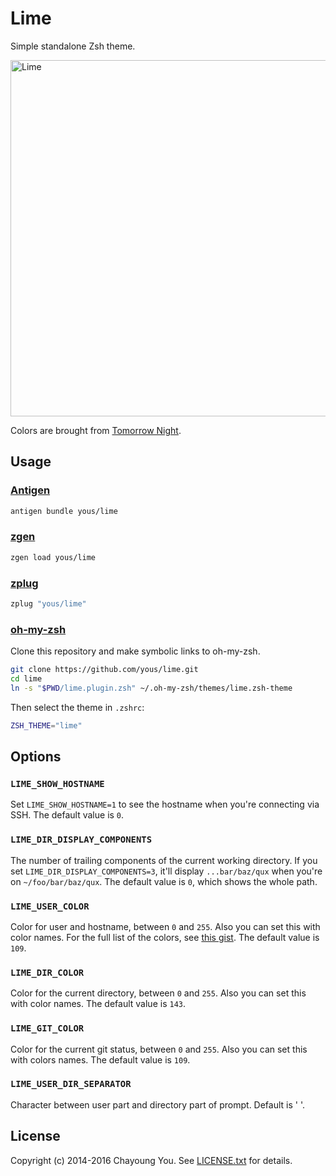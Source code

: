 # Lime

Simple standalone Zsh theme.

<img width="570" alt="Lime" src="demo/lime.png">

Colors are brought from [Tomorrow
Night](https://github.com/chriskempson/tomorrow-theme#tomorrow-night).

## Usage

### [Antigen](https://github.com/zsh-users/antigen)

``` zsh
antigen bundle yous/lime
```

### [zgen](https://github.com/tarjoilija/zgen)

``` zsh
zgen load yous/lime
```

### [zplug](https://github.com/b4b4r07/zplug)

``` zsh
zplug "yous/lime"
```

### [oh-my-zsh](https://github.com/robbyrussell/oh-my-zsh)

Clone this repository and make symbolic links to oh-my-zsh.

``` sh
git clone https://github.com/yous/lime.git
cd lime
ln -s "$PWD/lime.plugin.zsh" ~/.oh-my-zsh/themes/lime.zsh-theme
```

Then select the theme in `.zshrc`:

``` zsh
ZSH_THEME="lime"
```

## Options

### `LIME_SHOW_HOSTNAME`

Set `LIME_SHOW_HOSTNAME=1` to see the hostname when you're connecting via SSH.
The default value is `0`.

### `LIME_DIR_DISPLAY_COMPONENTS`

The number of trailing components of the current working directory. If you set
`LIME_DIR_DISPLAY_COMPONENTS=3`, it'll display `...bar/baz/qux` when you're on
`~/foo/bar/baz/qux`. The default value is `0`, which shows the whole path.

### `LIME_USER_COLOR`

Color for user and hostname, between `0` and `255`. Also you can set this with
color names. For the full list of the colors, see [this
gist](https://gist.github.com/yous/c303055cf65a99d65488). The default value is
`109`.

### `LIME_DIR_COLOR`

Color for the current directory, between `0` and `255`. Also you can set this
with color names. The default value is `143`.

### `LIME_GIT_COLOR`

Color for the current git status, between `0` and `255`. Also you can set this
with colors names. The default value is `109`.

### `LIME_USER_DIR_SEPARATOR`

Character between user part and directory part of prompt. Default is ' '.

## License

Copyright (c) 2014-2016 Chayoung You. See [LICENSE.txt](LICENSE.txt) for
details.
